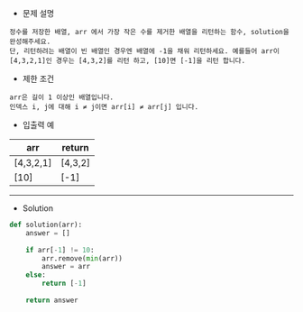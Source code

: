 - 문제 설명
```
정수를 저장한 배열, arr 에서 가장 작은 수를 제거한 배열을 리턴하는 함수, solution을 완성해주세요.
단, 리턴하려는 배열이 빈 배열인 경우엔 배열에 -1을 채워 리턴하세요. 예를들어 arr이 [4,3,2,1]인 경우는 [4,3,2]를 리턴 하고, [10]면 [-1]을 리턴 합니다.
```

- 제한 조건
```
arr은 길이 1 이상인 배열입니다.
인덱스 i, j에 대해 i ≠ j이면 arr[i] ≠ arr[j] 입니다.
```

- 입출력 예

| arr |	return |
| --- | --- |
| [4,3,2,1] |	[4,3,2] |
| [10] |	[-1] |

---

- Solution

```py
def solution(arr):
    answer = []
    
    if arr[-1] != 10:
        arr.remove(min(arr))
        answer = arr
    else:
        return [-1]
    
    return answer
```
